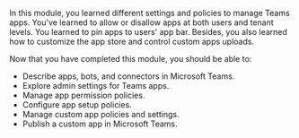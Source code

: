 In this module, you learned different settings and policies to manage Teams apps. You've learned to allow or disallow apps at both users and tenant levels. You learned to pin apps to users' app bar. Besides, you also learned how to customize the app store and control custom apps uploads. 

Now that you have completed this module, you should be able to:

- Describe apps, bots, and connectors in Microsoft Teams. 
- Explore admin settings for Teams apps. 
- Manage app permission policies. 
- Configure app setup policies. 
- Manage custom app policies and settings.
- Publish a custom app in Microsoft Teams.
